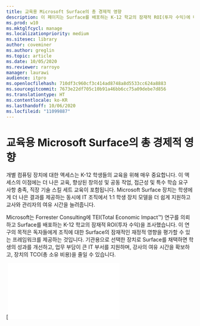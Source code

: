 ```yaml
---
title: 교육용 Microsoft Surface의 총 경제적 영향
description: 이 페이지는 Surface를 배포하는 K-12 학교의 잠재적 ROI(투자 수익)에 대한 Forrester Consulting 연구의 다운로드 가능한 PDF 파일을 제공합니다.
ms.prod: w10
ms.mktglfcycl: manage
ms.localizationpriority: medium
ms.sitesec: library
author: coveminer
ms.author: greglin
ms.topic: article
ms.date: 10/05/2020
ms.reviewer: rarroyo
manager: laurawi
audience: itpro
ms.openlocfilehash: 710df3c960cf3c414ad8748a8d5533cc624a8883
ms.sourcegitcommit: 7673e22df705c10b91a46bb6cc75a09debe7d856
ms.translationtype: HT
ms.contentlocale: ko-KR
ms.lasthandoff: 10/06/2020
ms.locfileid: "11099887"
---
```

# 교육용 Microsoft Surface의 총 경제적 영향

개별 컴퓨팅 장치에 대한 액세스는 K-12 학생들의 교육을 위해 매우 중요합니다. 이 액세스의 이점에는 더 나은 교육, 향상된 창의성 및 공동 작업, 접근성 및 특수 학습 요구 사항 충족, 직장 기술 스킬 세트 교육이 포함됩니다. Microsoft Surface 장치는 학생에게 더 나은 결과를 제공하는 동시에 IT 조직에서 1:1 학생 장치 모델을 더 쉽게 지원하고 교사와 관리자의 여유 시간을 늘려줍니다.

Microsoft는 Forrester Consulting에 TEI(Total Economic Impact&trade;) 연구를 의뢰하고 Surface를 배포하는 K-12 학교의 잠재적 ROI(투자 수익)을 조사했습니다. 이 연구의 목적은 독자들에게 조직에 대한 Surface의 잠재적인 재정적 영향을 평가할 수 있는 프레임워크를 제공하는 것입니다. 기관용으로 선택한 장치로 Surface를 채택하면 학생의 성과를 개선하고, 업무 부담이 큰 IT 부서를 지원하며, 강사의 여유 시간을 확보하고, 장치의 TCO(총 소유 비용)을 줄일 수 있습니다.

[![T교육용 Microsoft Surface의 총 경제적 영향(./images/download-report.png)](./media/forrester-tei-microsoft-surface-for-education.pdf)



